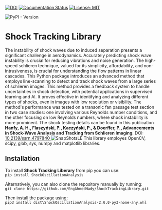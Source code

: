 [![DOI](https://zenodo.org/badge/711672788.svg)](https://zenodo.org/doi/10.5281/zenodo.11197727) [![Documentation Status](https://readthedocs.org/projects/shocktrackinglibrary/badge/?version=latest)](https://shocktrackinglibrary.readthedocs.io/en/latest/?badge=latest) [![License: MIT](https://img.shields.io/badge/License-MIT-yellow.svg)](https://github.com/EngAhmedHady/ShockTrackingLibrary/blob/main/LICENSE)

![PyPI - Version](https://img.shields.io/pypi/v/:ShockOscillationAnalysis)



# Shock Tracking Library
The instability of shock waves due to induced separation presents a significant challenge in aerodynamics. Accurately predicting shock wave instability is crucial for reducing vibrations and noise generation. The high-speed schlieren technique, valued for its simplicity, affordability, and non-intrusiveness, is crucial for understanding the flow patterns in linear cascades. This Python package introduces an advanced method that employs line-scanning to detect and track shock waves from a large series of schlieren images. This method provides a feedback system to handle uncertainties in shock detection, with potential applications in supervised learning and AI. It proves effective in identifying and analyzing different types of shocks, even in images with low resolution or visibility. The method's performance was tested on a transonic fan passage test section in two case studies: one involving various Reynolds number conditions, and the other focusing on low Reynolds numbers, where shock instability is more prominent. The shock testing details can be found in this publication **Hanfy, A. H., Flaszyński, P., Kaczyński, P., & Doerffer, P., Advancements in Shock-Wave Analysis and Tracking from Schlieren Imaging**. DOI: [10.2139/ssrn.4797840 ](https://dx.doi.org/10.2139/ssrn.4797840)
![SnapShotsLE](https://github.com/EngAhmedHady/ShockTrackingLibrary/assets/49737863/875e0b51-e5dd-4c3e-8716-c2a92d39ce3b) This library employes OpenCV, scipy, glob, sys, numpy and matplotlib libraries.

## Installation

To install **Shock Tracking Liberary** from pip you can use: <br>
``pip install ShockOscillationAnalysis``

Alternatively, you can also clone the repository manually by running: <br>
``git clone https://github.com/EngAhmedHady/ShockTrackingLibrary.git`` 

Then install the package using: <br>
``pip3 install dist\ShockOscillationAnalysis-2.0.0-py3-none-any.whl``

